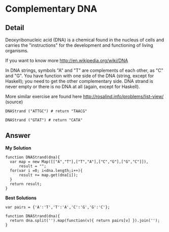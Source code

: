 # Complementary DNA
## Detail
Deoxyribonucleic acid (DNA) is a chemical found in the nucleus of cells and carries the "instructions" for the development and functioning of living organisms.

If you want to know more http://en.wikipedia.org/wiki/DNA

In DNA strings, symbols "A" and "T" are complements of each other, as "C" and "G". You have function with one side of the DNA (string, except for Haskell); you need to get the other complementary side. DNA strand is never empty or there is no DNA at all (again, except for Haskell).

More similar exercise are found here http://rosalind.info/problems/list-view/ (source)
```
DNAStrand ("ATTGC") # return "TAACG"

DNAStrand ("GTAT") # return "CATA"  
```
## Answer
**My Solution**
```
function DNAStrand(dna){
  var map = new Map([["A","T"],["T","A"],["C","G"],["G","C"]]),
      result = "";
  for(var i =0; i<dna.length;i++){
      result += map.get(dna[i]);
  }
  return result;
}
```
**Best Solutions**
```
var pairs = {'A':'T','T':'A','C':'G','G':'C'};

function DNAStrand(dna){
  return dna.split('').map(function(v){ return pairs[v] }).join('');
}
```